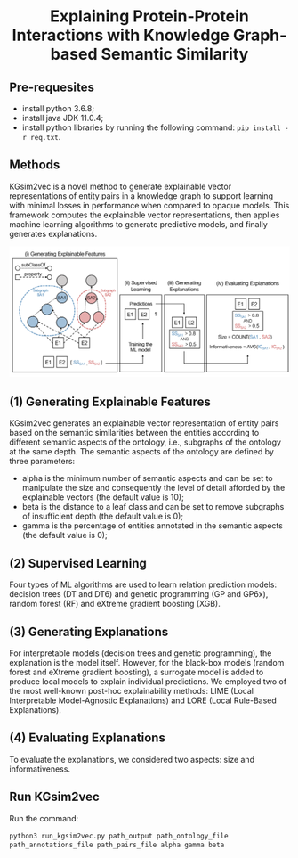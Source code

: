 <h1 align="center"> Explaining Protein-Protein Interactions with Knowledge Graph-based Semantic Similarity </h1>

## Pre-requesites
* install python 3.6.8;
* install java JDK 11.0.4;
* install python libraries by running the following command:  ```pip install -r req.txt```.

## Methods
KGsim2vec is a novel method to generate explainable vector representations of entity pairs in a knowledge graph to support learning with minimal losses in performance when compared to opaque models. 
This framework computes the explainable vector representations, then applies machine learning algorithms to generate predictive models, and finally generates explanations.

<img src="https://github.com/liseda-lab/ExplainablePPI/blob/main/Methodology.png"/>

## (1) Generating Explainable Features
KGsim2vec generates an explainable vector representation of entity pairs based on the semantic similarities between the entities according to different semantic aspects of the ontology, i.e., subgraphs of the ontology at the same depth.
The semantic aspects of the ontology are defined by three parameters:
* alpha is the minimum number of semantic aspects and can be set to manipulate the size and consequently the level of detail afforded by the explainable vectors (the default value is 10);
* beta is the distance to a leaf class and can be set to remove subgraphs of insufficient depth (the default value is 0);
* gamma is the percentage of entities annotated in the semantic aspects (the default value is 0);

## (2) Supervised Learning
Four types of ML algorithms are used to learn relation prediction models: decision trees (DT and DT6) and genetic programming (GP and GP6x), random forest (RF) and eXtreme gradient boosting (XGB).

## (3) Generating Explanations
For interpretable models (decision trees and genetic programming), the explanation is the model itself. However, for the black-box models (random forest and eXtreme gradient boosting), a surrogate model is added to produce local models to explain individual predictions. We employed two of the most well-known post-hoc explainability methods: LIME (Local Interpretable Model-Agnostic Explanations) and LORE (Local Rule-Based Explanations).

## (4) Evaluating Explanations
To evaluate the explanations, we considered two aspects: size and informativeness.

## Run KGsim2vec
Run the command:
```
python3 run_kgsim2vec.py path_output path_ontology_file path_annotations_file path_pairs_file alpha gamma beta
```
